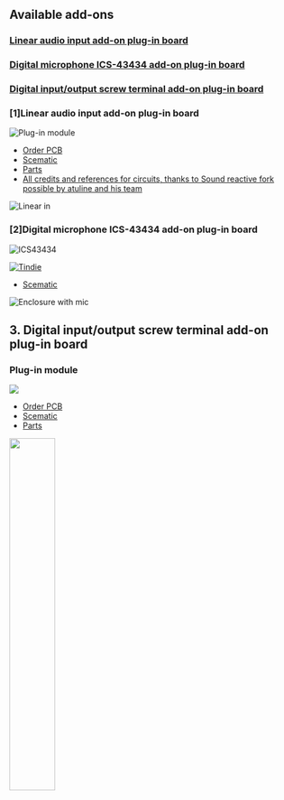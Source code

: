 ## Available add-ons

### [Linear audio input add-on plug-in board](#1)

### [Digital microphone ICS-43434 add-on plug-in board](#2)

### [Digital input/output screw terminal add-on plug-in board](#3)

### [1]Linear audio input add-on plug-in board

![Plug-in module](https://github.com/srg74/WLED-wemos-shield/blob/master/resources/Add-ons/linear_input/Linear_input_add-on.jpg)

- [Order PCB](https://www.pcbway.com/project/shareproject/Audio_input_for_shield_v1_5.html)
- [Scematic](https://github.com/srg74/WLED-wemos-shield/blob/master/resources/Add-ons/linear_input/Sound_reactive_add-on.pdf)
- [Parts](https://github.com/srg74/WLED-wemos-shield/blob/master/resources/Add-ons/linear_input/BOM.pdf)
- [All credits and references for circuits, thanks to Sound reactive fork possible by atuline and his team](https://github.com/atuline/WLED)

![Linear in](https://github.com/srg74/WLED-wemos-shield/blob/master/resources/Enclosure/Enclosure%20with%20audio.jpg)

### [2]Digital microphone ICS-43434 add-on plug-in board

![ICS43434](https://github.com/srg74/WLED-wemos-shield/blob/master/resources/Add-ons/ics-43434/ICS-43434.jpg)

[![Tindie](https://d2ss6ovg47m0r5.cloudfront.net/badges/tindie-smalls.png)](https://www.tindie.com/stores/serg74)

- [Scematic](https://github.com/srg74/WLED-wemos-shield/blob/master/resources/Add-ons/ics-43434/ics43434_shield.jpg)

![Enclosure with mic](https://github.com/srg74/WLED-wemos-shield/blob/master/resources/Enclosure/Enclosure%20with%20mic.jpg)

## <h2 id=3> 3. Digital input/output screw terminal add-on plug-in board</h2>
###   Plug-in module
<img src="https://github.com/srg74/WLED-wemos-shield/blob/master/resources/Add-ons/terminals/Terminals_add-on%20v2.0.png">

-   <a href=https://www.pcbway.com/project/shareproject/Audio_input_for_shield_v1_5.html>Order PCB</a>
-   <a href=https://github.com/srg74/WLED-wemos-shield/blob/master/resources/Add-ons/terminals/Terminals_add-on.pdf>Scematic</a>
-   <a href=https://github.com/srg74/WLED-wemos-shield/blob/master/resources/Add-ons/terminals/BOM.xlsx>Parts</a>
<img src=https://github.com/srg74/WLED-wemos-shield/blob/master/resources/Enclosure/Enclosure%20with%20terminals.jpg width="40%">
